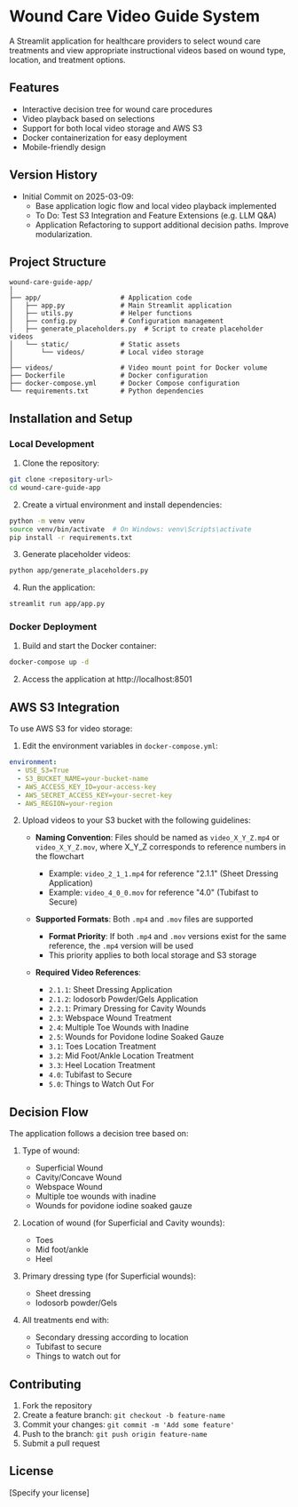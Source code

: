 # Wound Care Video Guide System

A Streamlit application for healthcare providers to select wound care treatments and view appropriate instructional videos based on wound type, location, and treatment options.

## Features

- Interactive decision tree for wound care procedures
- Video playback based on selections
- Support for both local video storage and AWS S3
- Docker containerization for easy deployment
- Mobile-friendly design

## Version History

- Initial Commit on 2025-03-09:
   * Base application logic flow and local video playback implemented
   * To Do: Test S3 Integration and Feature Extensions (e.g. LLM Q&A)
   * Application Refactoring to support additional decision paths. Improve modularization.

## Project Structure

```
wound-care-guide-app/
│
├── app/                    # Application code
│   ├── app.py              # Main Streamlit application
│   ├── utils.py            # Helper functions
│   ├── config.py           # Configuration management
│   ├── generate_placeholders.py  # Script to create placeholder videos
│   └── static/             # Static assets
│       └── videos/         # Local video storage
│
├── videos/                 # Video mount point for Docker volume
├── Dockerfile              # Docker configuration
├── docker-compose.yml      # Docker Compose configuration
└── requirements.txt        # Python dependencies
```

## Installation and Setup

### Local Development

1. Clone the repository:
```bash
git clone <repository-url>
cd wound-care-guide-app
```

2. Create a virtual environment and install dependencies:
```bash
python -m venv venv
source venv/bin/activate  # On Windows: venv\Scripts\activate
pip install -r requirements.txt
```

3. Generate placeholder videos:
```bash
python app/generate_placeholders.py
```

4. Run the application:
```bash
streamlit run app/app.py
```

### Docker Deployment

1. Build and start the Docker container:
```bash
docker-compose up -d
```

2. Access the application at http://localhost:8501

## AWS S3 Integration

To use AWS S3 for video storage:

1. Edit the environment variables in `docker-compose.yml`:
```yaml
environment:
  - USE_S3=True
  - S3_BUCKET_NAME=your-bucket-name
  - AWS_ACCESS_KEY_ID=your-access-key
  - AWS_SECRET_ACCESS_KEY=your-secret-key
  - AWS_REGION=your-region
```

2. Upload videos to your S3 bucket with the following guidelines:

   - **Naming Convention**: Files should be named as `video_X_Y_Z.mp4` or `video_X_Y_Z.mov`, where X_Y_Z corresponds to reference numbers in the flowchart
     - Example: `video_2_1_1.mp4` for reference "2.1.1" (Sheet Dressing Application)
     - Example: `video_4_0_0.mov` for reference "4.0" (Tubifast to Secure)
   
   - **Supported Formats**: Both `.mp4` and `.mov` files are supported
     - **Format Priority**: If both `.mp4` and `.mov` versions exist for the same reference, the `.mp4` version will be used
     - This priority applies to both local storage and S3 storage
   
   - **Required Video References**:
     - `2.1.1`: Sheet Dressing Application
     - `2.1.2`: Iodosorb Powder/Gels Application
     - `2.2.1`: Primary Dressing for Cavity Wounds
     - `2.3`: Webspace Wound Treatment
     - `2.4`: Multiple Toe Wounds with Inadine
     - `2.5`: Wounds for Povidone Iodine Soaked Gauze
     - `3.1`: Toes Location Treatment
     - `3.2`: Mid Foot/Ankle Location Treatment
     - `3.3`: Heel Location Treatment
     - `4.0`: Tubifast to Secure
     - `5.0`: Things to Watch Out For

## Decision Flow

The application follows a decision tree based on:

1. Type of wound:
   - Superficial Wound
   - Cavity/Concave Wound
   - Webspace Wound
   - Multiple toe wounds with inadine
   - Wounds for povidone iodine soaked gauze

2. Location of wound (for Superficial and Cavity wounds):
   - Toes
   - Mid foot/ankle
   - Heel

3. Primary dressing type (for Superficial wounds):
   - Sheet dressing
   - Iodosorb powder/Gels

4. All treatments end with:
   - Secondary dressing according to location
   - Tubifast to secure
   - Things to watch out for

## Contributing

1. Fork the repository
2. Create a feature branch: `git checkout -b feature-name`
3. Commit your changes: `git commit -m 'Add some feature'`
4. Push to the branch: `git push origin feature-name`
5. Submit a pull request

## License

[Specify your license]
